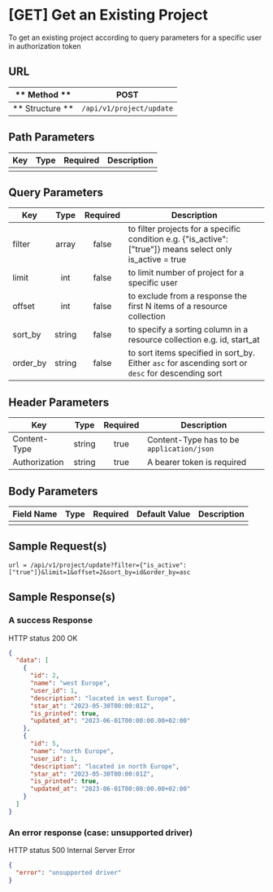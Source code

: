 # [GET] Get an Existing Project  

To get an existing project according to query parameters for a specific user in authorization token

## URL

| ** Method **    | POST                       | 
| --------------- | -------------------------- | 
| ** Structure ** | `/api/v1/project/update`   |


## Path Parameters

| Key       | Type      | Required     | Description                     |
| --------- | :-------: | :----------: | ------------------------------- |
|           |           |              |                                 |


## Query Parameters

| Key                | Type      | Required  | Description                                                                                                 |
| ------------------ | :-------: | :-------: | ----------------------------------------------------------------------------------------------------------- |
| filter             | array     | false     | to filter projects for a specific condition e.g. {"is_active": ["true"]} means select only is_active = true |
| limit              | int       | false     | to limit number of project for a specific user                                                              |
| offset             | int       | false     | to exclude from a response the first N items of a resource collection                                       |
| sort_by            | string    | false     | to specify a sorting column in a resource collection e.g. id, start_at                                      |
| order_by           | string    | false     | to sort items specified in sort_by. Either `asc` for ascending sort or `desc` for descending sort           |


## Header Parameters

| Key                 | Type       | Required  | Description                                 |
| ------------------- | :--------: | :-------: | ------------------------------------------- |
| Content-Type        | string     | true      | Content-Type has to be `application/json`   |
| Authorization       | string     | true      | A bearer token is required                  |


## Body Parameters

| Field Name   | Type     | Required | Default Value   |  Description               |
| ------------ | -------- | -------- | --------------- | -------------------------- |
|              |          |          |                 |                            |


## Sample Request(s) 
```
url = /api/v1/project/update?filter={"is_active": ["true"]}&limit=1&offset=2&sort_by=id&order_by=asc
```

## Sample Response(s)
### A success Response
HTTP status 200 OK
```json
{
  "data": [
    {
      "id": 2,
      "name": "west Europe",
      "user_id": 1,
      "description": "located in west Europe",
      "star_at": "2023-05-30T00:00:01Z",
      "is_printed": true,
      "updated_at": "2023-06-01T00:00:00.00+02:00"
    },    
    {
      "id": 5,
      "name": "north Europe",
      "user_id": 1,
      "description": "located in north Europe",
      "star_at": "2023-05-30T00:00:01Z",
      "is_printed": true,
      "updated_at": "2023-06-01T00:00:00.00+02:00"
    }
  ]
}
```

### An error response (case: unsupported driver)
HTTP status 500 Internal Server Error
```json
{
  "error": "unsupported driver"
}
```
